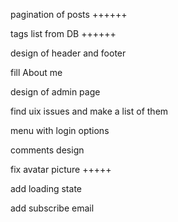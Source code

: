 pagination of posts ++++++

tags list from DB ++++++

design of header and footer

fill About me

design of admin page

find uix issues and make a list of them

menu with login options

comments design

fix avatar picture +++++

add loading state

add subscribe email
